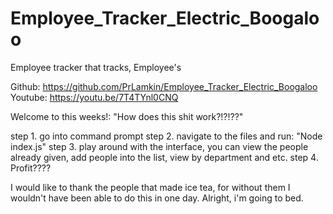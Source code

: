 # Employee_Tracker_Electric_Boogaloo
Employee tracker that tracks, Employee's

Github: https://github.com/PrLamkin/Employee_Tracker_Electric_Boogaloo
Youtube: https://youtu.be/7T4TYnl0CNQ

Welcome to this weeks!: "How does this shit work?!?!??"

step 1. go into command prompt
step 2. navigate to the files and run: "Node index.js"
step 3. play around with the interface, you can view the people already given, add people into the list, view by department and etc.
step 4. Profit????

I would like to thank the people that made ice tea, for without them I wouldn't have been able to do this in one day. Alright, i'm going to bed.